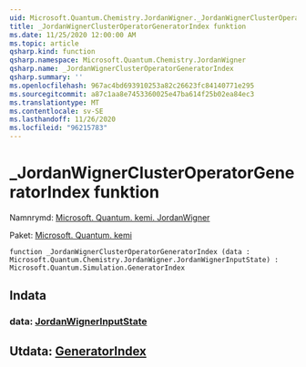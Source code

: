 ```yaml
---
uid: Microsoft.Quantum.Chemistry.JordanWigner._JordanWignerClusterOperatorGeneratorIndex
title: _JordanWignerClusterOperatorGeneratorIndex funktion
ms.date: 11/25/2020 12:00:00 AM
ms.topic: article
qsharp.kind: function
qsharp.namespace: Microsoft.Quantum.Chemistry.JordanWigner
qsharp.name: _JordanWignerClusterOperatorGeneratorIndex
qsharp.summary: ''
ms.openlocfilehash: 967ac4bd693910253a82c26623fc84140771e295
ms.sourcegitcommit: a87c1aa8e7453360025e47ba614f25b02ea84ec3
ms.translationtype: MT
ms.contentlocale: sv-SE
ms.lasthandoff: 11/26/2020
ms.locfileid: "96215783"
---
```

# <a name="_jordanwignerclusteroperatorgeneratorindex-function"></a>_JordanWignerClusterOperatorGeneratorIndex funktion

Namnrymd: [Microsoft. Quantum. kemi. JordanWigner](xref:Microsoft.Quantum.Chemistry.JordanWigner)

Paket: [Microsoft. Quantum. kemi](https://nuget.org/packages/Microsoft.Quantum.Chemistry)




```qsharp
function _JordanWignerClusterOperatorGeneratorIndex (data : Microsoft.Quantum.Chemistry.JordanWigner.JordanWignerInputState) : Microsoft.Quantum.Simulation.GeneratorIndex
```


## <a name="input"></a>Indata

### <a name="data--jordanwignerinputstate"></a>data: [JordanWignerInputState](xref:Microsoft.Quantum.Chemistry.JordanWigner.JordanWignerInputState)





## <a name="output--generatorindex"></a>Utdata: [GeneratorIndex](xref:Microsoft.Quantum.Simulation.GeneratorIndex)

